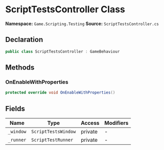 # ScriptTestsController Class

**Namespace:** `Game.Scripting.Testing`
**Source:** `ScriptTestsController.cs`

## Declaration

```csharp
public class ScriptTestsController : GameBehaviour
```

## Methods

### OnEnableWithProperties

```csharp
protected override void OnEnableWithProperties()
```

## Fields

| Name | Type | Access | Modifiers |
|------|------|--------|-----------|
| `_window` | `ScriptTestsWindow` | private | - |
| `_runner` | `ScriptTestRunner` | private | - |

